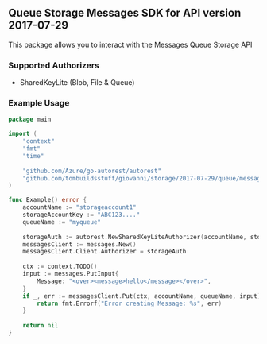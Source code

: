 ## Queue Storage Messages SDK for API version 2017-07-29

This package allows you to interact with the Messages Queue Storage API

### Supported Authorizers

* SharedKeyLite (Blob, File & Queue)

### Example Usage

```go
package main

import (
	"context"
	"fmt"
	"time"
	
	"github.com/Azure/go-autorest/autorest"
	"github.com/tombuildsstuff/giovanni/storage/2017-07-29/queue/messages"
)

func Example() error {
	accountName := "storageaccount1"
    storageAccountKey := "ABC123...."
    queueName := "myqueue"
    
    storageAuth := autorest.NewSharedKeyLiteAuthorizer(accountName, storageAccountKey)
    messagesClient := messages.New()
    messagesClient.Client.Authorizer = storageAuth
    
    ctx := context.TODO()
    input := messages.PutInput{
    	Message: "<over><message>hello</message></over>",
    }
    if _, err := messagesClient.Put(ctx, accountName, queueName, input); err != nil {
        return fmt.Errorf("Error creating Message: %s", err)
    }
    
    return nil 
}
```